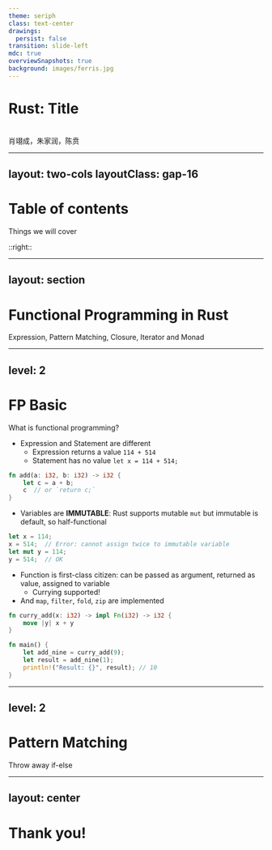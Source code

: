 ```yaml
---
theme: seriph
class: text-center
drawings:
  persist: false
transition: slide-left
mdc: true
overviewSnapshots: true
background: images/ferris.jpg
---
```

# Rust: Title
<br>
肖翊成，朱家润，陈贲

---
layout: two-cols
layoutClass: gap-16
---
# Table of contents

Things we will cover

::right::

<Toc v-click minDepth="1" maxDepth="2"></Toc>

---
layout: section
---
# Functional Programming in Rust

Expression, Pattern Matching, Closure, Iterator and Monad

---
level: 2
---
# FP Basic

What is functional programming?

<div grid="~ cols-2 gap-2" m="t-2">

<v-clicks depth=2>

- Expression and Statement are different
    - Expression returns a value `114 + 514`
    - Statement has no value `let x = 114 + 514;`

```rust
fn add(a: i32, b: i32) -> i32 {
    let c = a + b;
    c  // or `return c;`
}
```
</v-clicks>

<v-clicks depth=2>

- Variables are **IMMUTABLE**: Rust supports mutable `mut` but immutable is default, so half-functional

```rust
let x = 114;
x = 514;  // Error: cannot assign twice to immutable variable
let mut y = 114;
y = 514;  // OK
```
</v-clicks>

<v-clicks depth=2>

- Function is first-class citizen: can be passed as argument, returned as value, assigned to variable
    - Currying supported!
- And `map`, `filter`, `fold`, `zip` are implemented

```rust
fn curry_add(x: i32) -> impl Fn(i32) -> i32 {
    move |y| x + y
}

fn main() {
    let add_nine = curry_add(9);
    let result = add_nine(1);
    println!("Result: {}", result); // 10
}
```
</v-clicks>

</div>

---
level: 2
---
# Pattern Matching
Throw away if-else

---
layout: center
---
# Thank you!

